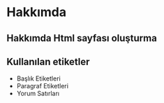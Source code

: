 # Hakkımda
Hakkımda Html sayfası oluşturma
---
## Kullanılan etiketler

- Başlık Etiketleri
- Paragraf Etiketleri 
- Yorum Satırları
